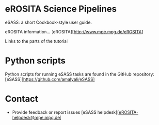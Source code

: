eROSITA Science Pipelines
==============

eSASS: a short Cookbook-style user guide.

eROSITA information... [eROSITA][<http://www.mpe.mpg.de/eROSITA>]

Links to the parts of the tutorial


Python scripts
==============

Python scripts for running eSASS tasks are found in the GitHub repository: [eSASS][https://github.com/amalyali/eSASS]

Contact
=========

- Provide feedback or report issues [eSASS helpdesk][eROSITA-helpdesk@mpe.mpg.de]
